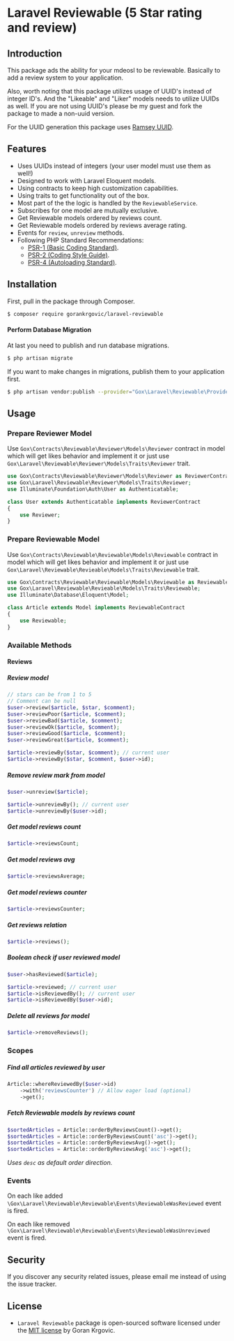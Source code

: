 # Laravel Reviewable (5 Star rating and review)

## Introduction

This package ads the ability for your mdeosl to be reviewable. Basically to add a review system to your application.

Also, worth noting that this package utilizes usage of UUID's instead of integer ID's. And the "Likeable" and "Liker" models needs to utilize UUIDs as well. If you 
are not using UUID's please be my guest and fork the package to made a non-uuid version.

For the UUID generation this package uses [Ramsey UUID](https://github.com/ramsey/uuid).

## Features

- Uses UUIDs instead of integers (your user model must use them as well!)
- Designed to work with Laravel Eloquent models.
- Using contracts to keep high customization capabilities.
- Using traits to get functionality out of the box.
- Most part of the the logic is handled by the `ReviewableService`.
- Subscribes for one model are mutually exclusive.
- Get Reviewable models ordered by reviews count.
- Get Reviewable models ordered by reviews average rating.
- Events for `review`, `unreview` methods.
- Following PHP Standard Recommendations:
  - [PSR-1 (Basic Coding Standard)](http://www.php-fig.org/psr/psr-1/).
  - [PSR-2 (Coding Style Guide)](http://www.php-fig.org/psr/psr-2/).
  - [PSR-4 (Autoloading Standard)](http://www.php-fig.org/psr/psr-4/).
  

  
## Installation

First, pull in the package through Composer.

```sh
$ composer require gorankrgovic/laravel-reviewable
```

#### Perform Database Migration

At last you need to publish and run database migrations.

```sh
$ php artisan migrate
```

If you want to make changes in migrations, publish them to your application first.

```sh
$ php artisan vendor:publish --provider="Gox\Laravel\Reviewable\Providers\ReviewableServiceProvider" --tag=migrations
```

## Usage

### Prepare Reviewer Model

Use `Gox\Contracts\Reviewable\Reviewer\Models\Reviewer` contract in model which will get likes
behavior and implement it or just use `Gox\Laravel\Reviewable\Reviewer\Models\Traits\Reviewer` trait. 

```php
use Gox\Contracts\Reviewable\Reviewer\Models\Reviewer as ReviewerContract;
use Gox\Laravel\Reviewable\Reviewer\Models\Traits\Reviewer;
use Illuminate\Foundation\Auth\User as Authenticatable;

class User extends Authenticatable implements ReviewerContract
{
    use Reviewer;
}
```

### Prepare Reviewable Model

Use `Gox\Contracts\Reviewable\Reviewable\Models\Reviewable` contract in model which will get likes
behavior and implement it or just use `Gox\Laravel\Reviewable\Revieable\Models\Traits\Reviewable` trait. 

```php
use Gox\Contracts\Reviewable\Reviewable\Models\Reviewable as ReviewableContract;
use Gox\Laravel\Reviewable\Revieable\Models\Traits\Reviewable;
use Illuminate\Database\Eloquent\Model;

class Article extends Model implements ReviewableContract
{
    use Reviewable;
}
```

### Available Methods

#### Reviews

##### Review model


```php
// stars can be from 1 to 5
// Comment can be null
$user->review($article, $star, $comment);
$user->reviewPoor($article, $comment);
$user->reviewBad($article, $comment);
$user->reviewOk($article, $comment);
$user->reviewGood($article, $comment);
$user->reviewGreat($article, $comment);

$article->reviewBy($star, $comment); // current user
$article->reviewBy($star, $comment, $user->id);
```

##### Remove review mark from model

```php
$user->unreview($article);

$article->unreviewBy(); // current user
$article->unreviewBy($user->id);
```

##### Get model reviews count

```php
$article->reviewsCount;
```

##### Get model reviews avg

```php
$article->reviewsAverage;
```


##### Get model reviews counter

```php
$article->reviewsCounter;
```

##### Get reviews relation

```php
$article->reviews();
```

##### Boolean check if user reviewed model

```php
$user->hasReviewed($article);

$article->reviewed; // current user
$article->isReviewedBy(); // current user
$article->isReviewedBy($user->id);
```

##### Delete all reviews for model

```php
$article->removeReviews();
```

### Scopes

##### Find all articles reviewed by user

```php
Article::whereReviewedBy($user->id)
    ->with('reviewsCounter') // Allow eager load (optional)
    ->get();
```


##### Fetch Reviewable models by reviews count

```php
$sortedArticles = Article::orderByReviewsCount()->get();
$sortedArticles = Article::orderByReviewsCount('asc')->get();
$sortedArticles = Article::orderByReviewsAvg()->get();
$sortedArticles = Article::orderByReviewsAvg('asc')->get();
```

*Uses `desc` as default order direction.*

### Events

On each like added `\Gox\Laravel\Reviewable\Reviewable\Events\ReviewableWasReviewed` event is fired.

On each like removed `\Gox\Laravel\Reviewable\Reviewable\Events\ReviewableWasUnreviewed` event is fired.


## Security

If you discover any security related issues, please email me instead of using the issue tracker.

## License

- `Laravel Reviewable` package is open-sourced software licensed under the [MIT license](LICENSE) by Goran Krgovic.
